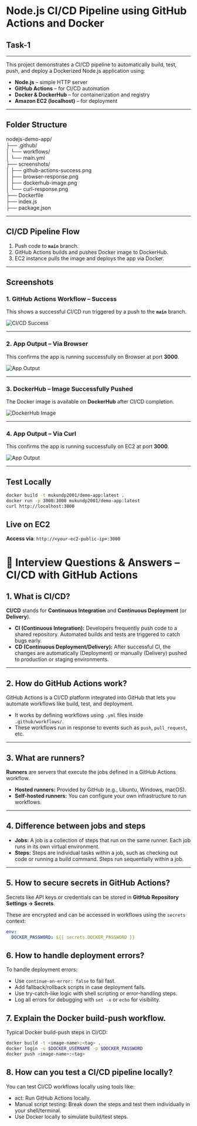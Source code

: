 # Node.js CI/CD Pipeline using GitHub Actions and Docker
## Task-1
---
This project demonstrates a CI/CD pipeline to automatically build, test, push, and deploy a Dockerized Node.js application using:

- **Node.js** – simple HTTP server
- **GitHub Actions** – for CI/CD automation
- **Docker & DockerHub** – for containerization and registry
- **Amazon EC2 (localhost)** – for deployment

---

## Folder Structure

nodejs-demo-app/ <br>
├── .github/ <br>
│   └── workflows/ <br>
│       └── main.yml <br>
├── screenshots/ <br>
│  ├── github-actions-success.png <br>
│  ├── browser-response.png <br>
│  ├── dockerhub-image.png <br>
│  └── curl-response.png <br>
├── Dockerfile <br>
├── index.js <br>
├── package.json <br>

---

## CI/CD Pipeline Flow

1. Push code to **`main`** branch.
2. GitHub Actions builds and pushes Docker image to DockerHub.
3. EC2 instance pulls the image and deploys the app via Docker.

---

## Screenshots

### 1. GitHub Actions Workflow – Success ###
This shows a successful CI/CD run triggered by a push to the **`main`** branch.

![CI/CD Success](screenshots/github-actions-success.png)

---

### 2. App Output – Via Browser
This confirms the app is running successfully on Browser at port **3000**.

![App Output](screenshots/browser-response.png)

---

### 3. DockerHub – Image Successfully Pushed
The Docker image is available on **DockerHub** after CI/CD completion.

![DockerHub Image](screenshots/dockerhub-image.png)

---

### 4. App Output – Via Curl
This confirms the app is running successfully on EC2 at port **3000**.

![App Output](screenshots/curl-response.png)

---


## Test Locally
```bash
docker build -t mukundp2001/demo-app:latest .
docker run -p 3000:3000 mukundp2001/demo-app:latest
curl http://localhost:3000
```

## Live on EC2
**Access via**: `http://<your-ec2-public-ip>:3000`

# 📘 Interview Questions & Answers – CI/CD with GitHub Actions

## 1. What is CI/CD?
**CI/CD** stands for **Continuous Integration** and **Continuous Deployment** (or **Delivery**).

- **CI (Continuous Integration):** Developers frequently push code to a shared repository. Automated builds and tests are triggered to catch bugs early.
- **CD (Continuous Deployment/Delivery):** After successful CI, the changes are automatically (Deployment) or manually (Delivery) pushed to production or staging environments.

---

## 2. How do GitHub Actions work?
GitHub Actions is a CI/CD platform integrated into GitHub that lets you automate workflows like build, test, and deployment.

- It works by defining workflows using `.yml` files inside `.github/workflows/`.
- These workflows run in response to events such as `push`, `pull_request`, etc.

---

## 3. What are runners?
**Runners** are servers that execute the jobs defined in a GitHub Actions workflow.

- **Hosted runners:** Provided by GitHub (e.g., Ubuntu, Windows, macOS).
- **Self-hosted runners:** You can configure your own infrastructure to run workflows.

---

## 4. Difference between jobs and steps
- **Jobs:** A job is a collection of steps that run on the same runner. Each job runs in its own virtual environment.
- **Steps:** Steps are individual tasks within a job, such as checking out code or running a build command. Steps run sequentially within a job.

---

## 5. How to secure secrets in GitHub Actions?
Secrets like API keys or credentials can be stored in **GitHub Repository Settings → Secrets**.

These are encrypted and can be accessed in workflows using the `secrets` context:

```yaml
env:
  DOCKER_PASSWORD: ${{ secrets.DOCKER_PASSWORD }}
```
## 6. How to handle deployment errors?
To handle deployment errors:
- Use `continue-on-error: false` to fail fast.
- Add fallback/rollback scripts in case deployment fails.
- Use try-catch-like logic with shell scripting or error-handling steps.
- Log all errors for debugging with `set -x` or `echo` for visibility.

## 7. Explain the Docker build-push workflow.
Typical Docker build-push steps in CI/CD:
```bash
docker build -t <image-name>:<tag> .
docker login -u $DOCKER_USERNAME -p $DOCKER_PASSWORD
docker push <image-name>:<tag>
```
## 8. How can you test a CI/CD pipeline locally?
You can test CI/CD workflows locally using tools like:
- act: Run GitHub Actions locally.
- Manual script testing: Break down the steps and test them individually in your shell/terminal.
- Use Docker locally to simulate build/test steps.
